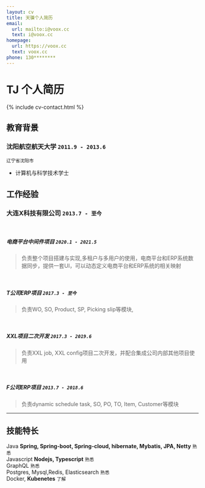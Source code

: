 ```yaml
---
layout: cv
title: 天骥个人简历
email:
  url: mailto:i@voox.cc
  text: i@voox.cc
homepage:
  url: https://voox.cc
  text: voox.cc
phone: 130********  
---
```


# TJ **个人简历**

<!--
include contact information from the front matter
Supported arguments:
    - homepage: url, text
    - phone
    - email
-->

{% include cv-contact.html %}

## 教育背景


### **沈阳航空航天大学** `2011.9 - 2013.6`

```
辽宁省沈阳市
```

- 计算机与科学技术学士


## 工作经验

### **大连X科技有限公司** `2013.7 - 至今`

<br/>

##### **电商平台中间件项目** `2020.1 - 2021.5`

> 负责整个项目搭建与实现,多租户与多用户的使用，电商平台和ERP系统数据同步，提供一套UI，可以动态定义电商平台和ERP系统的相关映射

<br/>

##### **T公司ERP项目** `2017.3 - 至今`

> 负责WO, SO, Product, SP, Picking slip等模块, 

<br/>

##### **XXL项目二次开发** `2017.3 - 2019.6`
> 负责XXL job, XXL config项目二次开发，并配合集成公司内部其他项目使用

<br/>

##### **F公司ERP项目** `2013.7 - 2018.6`

> 负责dynamic schedule task, SO, PO, TO, Item, Customer等模块





---

## 技能特长

Java  **Spring, Spring-boot, Spring-cloud, hibernate, Mybatis, JPA, Netty**  `熟悉` <br>
Javascript  **Nodejs, Typescript**  `熟悉` <br>
GraphQL `熟悉` <br>
Postgres, Mysql,Redis, Elasticsearch `熟悉` <br>
Docker, **Kubenetes** `了解` <br>


<!-- ### Footer

Last updated: May 2013 -->
